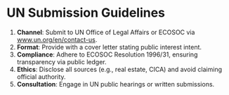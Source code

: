 # UN Submission Guidelines

1. **Channel**: Submit to UN Office of Legal Affairs or ECOSOC via www.un.org/en/contact-us.
2. **Format**: Provide with a cover letter stating public interest intent.
3. **Compliance**: Adhere to ECOSOC Resolution 1996/31, ensuring transparency via public ledger.
4. **Ethics**: Disclose all sources (e.g., real estate, CICA) and avoid claiming official authority.
5. **Consultation**: Engage in UN public hearings or written submissions.

